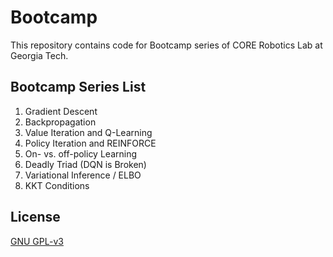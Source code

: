 # Bootcamp

This repository contains code for Bootcamp series of CORE Robotics Lab at Georgia Tech. 

## Bootcamp Series List
1. Gradient Descent
2. Backpropagation
3. Value Iteration and Q-Learning
4. Policy Iteration and REINFORCE
5. On- vs. off-policy Learning
6. Deadly Triad (DQN is Broken)
7. Variational Inference / ELBO
8. KKT Conditions

## License
[GNU GPL-v3](LICENSE)
